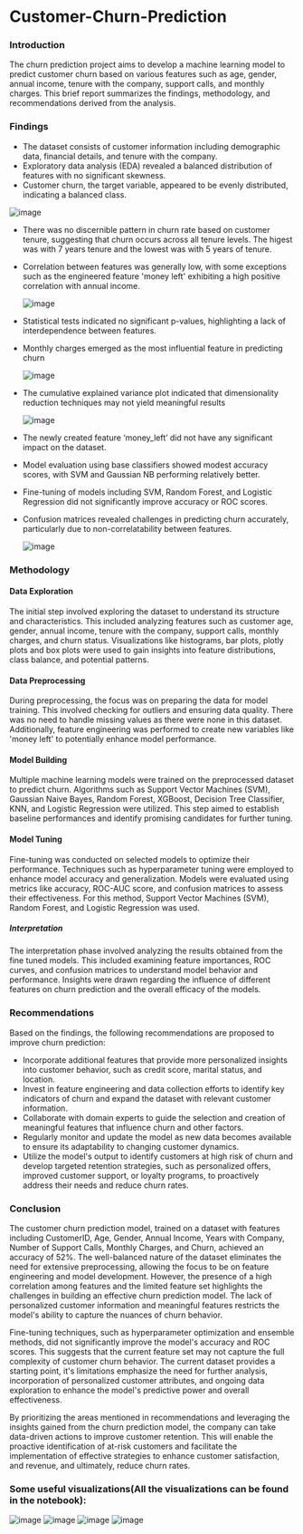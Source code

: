 # Customer-Churn-Prediction



### Introduction
The churn prediction project aims to develop a machine learning model to predict customer churn based on various features such as age, gender, annual income, tenure with the company, support calls, and monthly charges. This brief report summarizes the findings, methodology, and recommendations derived from the analysis.


### Findings
- The dataset consists of customer information including demographic data, financial details, and tenure with the company.
- Exploratory data analysis (EDA) revealed a balanced distribution of features with no significant skewness.
- Customer churn, the target variable, appeared to be evenly distributed, indicating a balanced class.

![image](https://github.com/dineshgopalk98/Customer-Churn-Prediction/assets/93608867/7cbbb608-49c0-4c98-845d-3f095eedcd0a)
  
- There was no discernible pattern in churn rate based on customer tenure, suggesting that churn occurs across all tenure levels. The higest was with 7 years tenure and the lowest was with 5 years of tenure.  
- Correlation between features was generally low, with some exceptions such as the engineered feature 'money left' exhibiting a high positive correlation with annual income.

  ![image](https://github.com/dineshgopalk98/Customer-Churn-Prediction/assets/93608867/4e874862-b05b-4275-923e-198200629ab1)

- Statistical tests indicated no significant p-values, highlighting a lack of interdependence between features.
- Monthly charges emerged as the most influential feature in predicting churn

  ![image](https://github.com/dineshgopalk98/Customer-Churn-Prediction/assets/93608867/1a987184-ddb3-4e0c-9ec6-1cc37269e17f)

- The cumulative explained variance plot indicated that dimensionality reduction techniques may not yield meaningful results

  ![image](https://github.com/dineshgopalk98/Customer-Churn-Prediction/assets/93608867/bc927198-08e1-42a9-bac8-3dfce3f0acc6)

- The newly created feature ‘money_left’ did not have any significant impact on the dataset.
- Model evaluation using base classifiers showed modest accuracy scores, with SVM and Gaussian NB performing relatively better.
- Fine-tuning of models including SVM, Random Forest, and Logistic Regression did not significantly improve accuracy or ROC scores.
- Confusion matrices revealed challenges in predicting churn accurately, particularly due to non-correlatability between features.

  ![image](https://github.com/dineshgopalk98/Customer-Churn-Prediction/assets/93608867/4974c74a-45c7-4325-a7b5-26bdf1502a02)

### Methodology

#### Data Exploration
The initial step involved exploring the dataset to understand its structure and characteristics. This included analyzing features such as customer age, gender, annual income, tenure with the company, support calls, monthly charges, and churn status. Visualizations like histograms, bar plots, plotly plots and box plots were used to gain insights into feature distributions, class balance, and potential patterns.

#### Data Preprocessing
During preprocessing, the focus was on preparing the data for model training. This involved checking for outliers and ensuring data quality. There was no need to handle missing values as there were none in this dataset. Additionally, feature engineering was performed to create new variables like 'money left' to potentially enhance model performance.

#### Model Building
Multiple machine learning models were trained on the preprocessed dataset to predict churn. Algorithms such as Support Vector Machines (SVM), Gaussian Naive Bayes, Random Forest, XGBoost, Decision Tree Classifier, KNN, and Logistic Regression were utilized. This step aimed to establish baseline performances and identify promising candidates for further tuning.

#### Model Tuning
Fine-tuning was conducted on selected models to optimize their performance. Techniques such as hyperparameter tuning were employed to enhance model accuracy and generalization. Models were evaluated using metrics like accuracy, ROC-AUC score, and confusion matrices to assess their effectiveness. For this method, Support Vector Machines (SVM), Random Forest, and Logistic Regression  was used.

##### Interpretation
The interpretation phase involved analyzing the results obtained from the fine tuned models. This included examining feature importances, ROC curves, and confusion matrices to understand model behavior and performance. Insights were drawn regarding the influence of different features on churn prediction and the overall efficacy of the models.

### Recommendations
Based on the findings, the following recommendations are proposed to improve churn prediction:
- Incorporate additional features that provide more personalized insights into customer behavior, such as credit score, marital status, and location.
- Invest in feature engineering and data collection efforts to identify key indicators of churn and expand the dataset with relevant customer information.
- Collaborate with domain experts to guide the selection and creation of meaningful features that influence churn and other factors.
- Regularly monitor and update the model as new data becomes available to ensure its adaptability to changing customer dynamics.
- Utilize the model's output to identify customers at high risk of churn and develop targeted retention strategies, such as personalized offers, improved customer support, or loyalty programs, to proactively   
  address their needs and reduce churn rates.


### Conclusion
The customer churn prediction model, trained on a dataset with features including CustomerID, Age, Gender, Annual Income, Years with Company, Number of Support Calls, Monthly Charges, and Churn, achieved an accuracy of 52%. The well-balanced nature of the dataset eliminates the need for extensive preprocessing, allowing the focus to be on feature engineering and model development. However, the presence of a high correlation among features and the limited feature set highlights the challenges in building an effective churn prediction model. The lack of personalized customer information and meaningful features restricts the model's ability to capture the nuances of churn behavior.

Fine-tuning techniques, such as hyperparameter optimization and ensemble methods, did not significantly improve the model's accuracy and ROC scores. This suggests that the current feature set may not capture the full complexity of customer churn behavior. The current dataset provides a starting point, it's limitations emphasize the need for further analysis, incorporation of personalized customer attributes, and ongoing data exploration to enhance the model's predictive power and overall effectiveness.

By prioritizing the areas mentioned in recommendations and leveraging the insights gained from the churn prediction model, the company can take data-driven actions to improve customer retention. This will enable the proactive identification of at-risk customers and facilitate the implementation of effective strategies to enhance customer satisfaction, and revenue, and ultimately, reduce churn rates.

### Some useful visualizations(All the visualizations can be found in the notebook):
![image](https://github.com/dineshgopalk98/Customer-Churn-Prediction/assets/93608867/764872ed-5ced-4fed-aed8-e49f27f783c9)
![image](https://github.com/dineshgopalk98/Customer-Churn-Prediction/assets/93608867/c29ade36-8386-410c-b478-bb99a64a8bc0)
![image](https://github.com/dineshgopalk98/Customer-Churn-Prediction/assets/93608867/58949a03-5c78-44a6-85a8-45112c06bf70)
![image](https://github.com/dineshgopalk98/Customer-Churn-Prediction/assets/93608867/933b5035-87d6-4277-ab98-b8b9cf4c57db)




